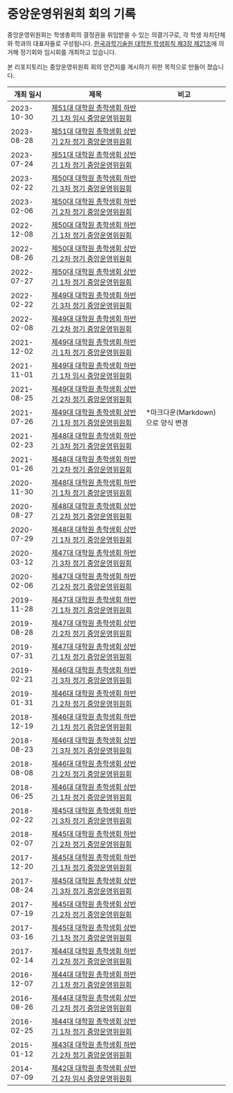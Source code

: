 중앙운영위원회 회의 기록
===

중앙운영위원회는 학생총회의 결정권을 위임받을 수 있는 의결기구로, 각 학생 자치단체와 학과의 대표자들로 구성됩니다. [한국과학기술원 대학원 학생회칙 제3장 제21조](https://github.com/kaistgsa/organization-bylaw/blob/main/한국과학기술원-대학원-학생회칙.md#제3장-중앙운영위원회)에 의거해 정기회와 임시회를 개최하고 있습니다.

본 리포지토리는 중앙운영위원회 회의 안건지를 게시하기 위한 목적으로 만들어 졌습니다.

| 개최 일시 | 제목 | 비고 |
|-----|-----|---| 
| 2023-10-30 | [제51대 대학원 총학생회 하반기 1차 임시 중앙운영위원회](2023-2H-1st-temp-CMC/README.md) |
| 2023-08-28 | [제51대 대학원 총학생회 상반기 2차 정기 중앙운영위원회](2023-1H-2nd-CMC/readme.md) |
| 2023-07-24 | [제51대 대학원 총학생회 상반기 1차 정기 중앙운영위원회](2023-1H-1st-CMC/readme.md) |
| 2023-02-22 | [제50대 대학원 총학생회 하반기 3차 정기 중앙운영위원회](2022-2H-3rd-CMC/readme.md) |
| 2023-02-06 | [제50대 대학원 총학생회 하반기 2차 정기 중앙운영위원회](2022-2H-2nd-CMC/README.md) |
| 2022-12-08 | [제50대 대학원 총학생회 하반기 1차 정기 중앙운영위원회](2022-2H-1st-CMC/README.md) |
| 2022-08-26 | [제50대 대학원 총학생회 상반기 2차 정기 중앙운영위원회](2022-1H-2nd-CMC/README.md) |
| 2022-07-27 | [제50대 대학원 총학생회 상반기 1차 정기 중앙운영위원회](2022-1H-1st-CMC/README.md) |
| 2022-02-22 | [제49대 대학원 총학생회 하반기 3차 정기 중앙운영위원회](2021-2H-3rd-CMC/README.md) |
| 2022-02-08 | [제49대 대학원 총학생회 하반기 2차 정기 중앙운영위원회](2021-2H-2nd-CMC/README.md) |
| 2021-12-02 | [제49대 대학원 총학생회 하반기 1차 정기 중앙운영위원회](2021-2H-1st-CMC/README.md) |
| 2021-11-01 | [제49대 대학원 총학생회 하반기 1차 임시 중앙운영위원회](2021-2H-1st-temp-CMC/README.md) |
| 2021-08-25 | [제49대 대학원 총학생회 상반기 2차 정기 중앙운영위원회](2021-1H-2nd-CMC/README.md) |
| 2021-07-26 | [제49대 대학원 총학생회 상반기 1차 정기 중앙운영위원회](2021-1H-1st-CMC/README.md) | *마크다운(Markdown)으로 양식 변경 | 
| 2021-02-23 | [제48대 대학원 총학생회 하반기 3차 정기 중앙운영위원회](https://gsa.kaist.ac.kr/mnotice/175170) | |
| 2021-01-26 | [제48대 대학원 총학생회 하반기 2차 정기 중앙운영위원회](https://gsa.kaist.ac.kr/mnotice/173992) | |
| 2020-11-30 | [제48대 대학원 총학생회 하반기 1차 정기 중앙운영위원회](https://gsa.kaist.ac.kr/mnotice/171294) | |
| 2020-08-27 | [제48대 대학원 총학생회 상반기 2차 정기 중앙운영위원회](https://gsa.kaist.ac.kr/mnotice/114975) | |
| 2020-07-29 | [제48대 대학원 총학생회 상반기 1차 정기 중앙운영위원회](https://gsa.kaist.ac.kr/mnotice/113707) | |
| 2020-03-12 | [제47대 대학원 총학생회 하반기 3차 정기 중앙운영위원회](https://gsa.kaist.ac.kr/mnotice/107584) | |
| 2020-02-06 | [제47대 대학원 총학생회 하반기 2차 정기 중앙운영위원회](https://gsa.kaist.ac.kr/mnotice/106100) | |
| 2019-11-28 | [제47대 대학원 총학생회 하반기 1차 정기 중앙운영위원회](https://gsa.kaist.ac.kr/mnotice/103035) | |
| 2019-08-28 | [제47대 대학원 총학생회 상반기 2차 정기 중앙운영위원회](https://gsa.kaist.ac.kr/mnotice/98898) | |
| 2019-07-31 | [제47대 대학원 총학생회 상반기 1차 정기 중앙운영위원회](https://gsa.kaist.ac.kr/mnotice/97727) | |
| 2019-02-21 | [제46대 대학원 총학생회 하반기 3차 정기 중앙운영위원회](https://gsa.kaist.ac.kr/mnotice/89254) | |
| 2019-01-31 | [제46대 대학원 총학생회 하반기 2차 정기 중앙운영위원회](https://gsa.kaist.ac.kr/mnotice/88751) | |
| 2018-12-19 | [제46대 대학원 총학생회 하반기 1차 정기 중앙운영위원회](https://gsa.kaist.ac.kr/mnotice/87178) | |
| 2018-08-23 | [제46대 대학원 총학생회 상반기 3차 정기 중앙운영위원회](https://gsa.kaist.ac.kr/mnotice/82039) | |
| 2018-08-08 | [제46대 대학원 총학생회 상반기 2차 정기 중앙운영위원회](https://gsa.kaist.ac.kr/mnotice/81336) | |
| 2018-06-25 | [제46대 대학원 총학생회 상반기 1차 정기 중앙운영위원회](https://gsa.kaist.ac.kr/mnotice/79372) | |
| 2018-02-22 | [제45대 대학원 총학생회 하반기 3차 정기 중앙운영위원회](https://gsa.kaist.ac.kr/mnotice/72519) | |
| 2018-02-07 | [제45대 대학원 총학생회 하반기 2차 정기 중앙운영위원회](https://gsa.kaist.ac.kr/mnotice/72099) | |
| 2017-12-20 | [제45대 대학원 총학생회 하반기 1차 정기 중앙운영위원회](https://gsa.kaist.ac.kr/mnotice/70198) | |
| 2017-08-24 | [제45대 대학원 총학생회 상반기 3차 정기 중앙운영위원회](https://gsa.kaist.ac.kr/mnotice/66410) | |
| 2017-07-19 | [제45대 대학원 총학생회 상반기 2차 정기 중앙운영위원회](https://gsa.kaist.ac.kr/mnotice/64795) | |
| 2017-03-16 | [제45대 대학원 총학생회 상반기 1차 정기 중앙운영위원회](https://gsa.kaist.ac.kr/mnotice/60223) | |
| 2017-02-14 | [제44대 대학원 총학생회 하반기 2차 정기 중앙운영위원회](https://gsa.kaist.ac.kr/mnotice/58195) | |
| 2016-12-07 | [제44대 대학원 총학생회 하반기 1차 정기 중앙운영위원회](https://gsa.kaist.ac.kr/mnotice/57248) | |
| 2016-08-26 | [제44대 대학원 총학생회 상반기 2차 정기 중앙운영위원회](https://gsa.kaist.ac.kr/mnotice/50410) | |
| 2016-02-25 | [제44대 대학원 총학생회 상반기 1차 정기 중앙운영위원회](https://gsa.kaist.ac.kr/mnotice/23882) | |
| 2015-01-12 | [제43대 대학원 총학생회 하반기 2차 정기 중앙운영위원회](https://gsa.kaist.ac.kr/mnotice/23865) | |
| 2014-07-09 | [제42대 대학원 총학생회 상반기 2차 임시 중앙운영위원회](https://gsa.kaist.ac.kr/mnotice/34653) | |
